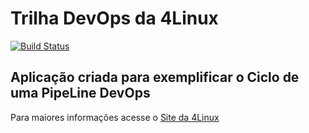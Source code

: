 # Trilha DevOps da 4Linux

<!-- Altere a Flag abaixo com sua URL do Travis -->
[![Build Status](https://travis-ci.com/mdevops-ops/DevOpsLab-HelloWorld.svg?branch=master)](https://travis-ci.com/mdevops-ops/DevOpsLab-HelloWorld)

## Aplicação criada para exemplificar o Ciclo de uma PipeLine DevOps


Para maiores informações acesse o [Site da 4Linux](https://www.4linux.com.br/cursos/devops)

